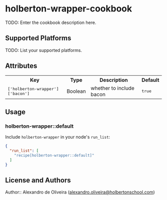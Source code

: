# holberton-wrapper-cookbook

TODO: Enter the cookbook description here.

## Supported Platforms

TODO: List your supported platforms.

## Attributes

<table>
  <tr>
    <th>Key</th>
    <th>Type</th>
    <th>Description</th>
    <th>Default</th>
  </tr>
  <tr>
    <td><tt>['holberton-wrapper']['bacon']</tt></td>
    <td>Boolean</td>
    <td>whether to include bacon</td>
    <td><tt>true</tt></td>
  </tr>
</table>

## Usage

### holberton-wrapper::default

Include `holberton-wrapper` in your node's `run_list`:

```json
{
  "run_list": [
    "recipe[holberton-wrapper::default]"
  ]
}
```

## License and Authors

Author:: Alexandro de Oliveira (<alexandro.oliveira@holbertonschool.com>)
